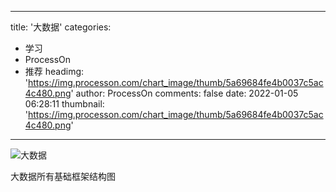 
---
title: '大数据'
categories: 
 - 学习
 - ProcessOn
 - 推荐
headimg: 'https://img.processon.com/chart_image/thumb/5a69684fe4b0037c5ac4c480.png'
author: ProcessOn
comments: false
date: 2022-01-05 06:28:11
thumbnail: 'https://img.processon.com/chart_image/thumb/5a69684fe4b0037c5ac4c480.png'
---

<div>   
<img class="thumb" alt="大数据" src="https://img.processon.com/chart_image/thumb/5a69684fe4b0037c5ac4c480.png" referrerpolicy="no-referrer">
<p>大数据所有基础框架结构图</p>  
</div>
            